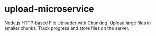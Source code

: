 # upload-microservice
Node.js HTTP-based File Uploader with Chunking. Upload large files in smaller chunks. Track progress and store files on the server.
